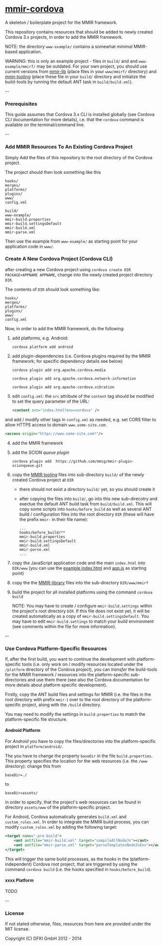 [mmir-cordova][0]
============

A skeleton / boilerplate project for the MMIR framework.

This repository contains resources that should be added to newly
created Cordova 3.x projects, in order to add the MMIR framework.

NOTE: the directory `www-example/` contains a somewhat _minimal_
      MMIR-based application.


WARNING: this is only an example project - files in `build/` and
         and `www-example/mmirf/` may be outdated.
         For your own project, you should use current versions from
         [mmir-lib][1] (place files in your `www/mmirf/` directory)
         and [mmir-tooling][2] (place these file in your `build/` 
         directory and initialize the build-tools by running the
         default ANT task in `build/build.xml`).

--
### Prerequisites

This guide assumes that Cordova 3.x CLI is installed globally
(see Cordova CLI documentation for more details), i.e. that the `cordova` command
is available on the terminal/command line.

--

### Add MMIR Resources To An Existing Cordova Project

Simply Add the files of this repository to the root directory
of the Cordova project.

The project should then look something like this

    hooks/
    merges/
    platforms/
    plugins/
    www/
    config.xml
    
    build/
    www-example/
    mmir-build.properties
    mmir-build.settingsDefault
    mmir-build.xml
    mmir-parse.xml
    
Then use the example from `www-example/` as starting point for
your application code in `www/`.

### Create A New Cordova Project (Cordova CLI)

after creating a new Cordova project using ```cordova create DIR PACKAGE+APPNAME APPNAME```,
change into the newly created project directory ```DIR```.

The contents of ```DIR``` should look something like:

    hooks/
    merges/
    platforms/
    plugins/
    www/
    config.xml

Now, in order to add the MMIR framework, do the following:

1. add platforms, e.g. Android:

   ```cordova platform add android```  
   
2. add plugin-dependencies 
   (i.e. Cordova plugins required by the MMIR framework; 
    for specific dependency details see below)
    
   ```cordova plugin add org.apache.cordova.media```
   
   ```cordova plugin add org.apache.cordova.network-information```
   
   ```cordova plugin add org.apache.cordova.vibration```
   
3. edit ```config.xml```: the ```src``` attribute of the ```content``` tag should
   be modified to set the query parameter of the URL:
   ```xml
   <content src="index.html?env=cordova" />
   ```  
  and add / modify other tags in ```config.xml``` as needed, e.g. set CORS filter
  to allow HTTPS access to domain ```www.some-site.com```:
   ```xml
   <access origin="https://www.some-site.com*"/>
   ``` 


4. add the MMIR framework

  1. add the _SCION queue plugin_
     
     ```cordova plugin add  https://github.com/mmig/mmir-plugin-scionqueue.git```
     
  2. copy the [MMIR tooling][2] files into sub-directory ```build/```
     of the newly created Cordova project at ```DIR```
     * there should not exist a directory ```build/``` yet, so you should create it
     * after copying the files into ```build/```, go into this new sub-direcotry and
       exectue the default ANT build task from ```build/build.xml```.
       This will copy some scripts into ```hooks/before_build``` as well as
       several ANT build / configuration files into the root directory ```DIR```
       (these will have the prefix ```mmir-``` in their file name):
       
       ```
       ...
       hooks/before_build/**
       mmir-build.properties
       mmir-build.settingsDefault
       mmir-build.xml
       mmir-parse.xml
       ...
       ```
     
  3. copy the JavaScript application code and the main ```index.html``` into ```DIR/www```
     (you can use the [example index.html](./www-example/index.html) and 
      [app.js](./www-example/app.js) as starting point)
  
  4. copy the the [MMIR-library][1] files into the sub-directory ```DIR/www/mmirf```
     
5. build the project for all installed platforms using the command ```cordova build```

   NOTE: You may have to create / configure ```mmir-build.settings``` within the project's root
         directory ```DIR```. If this file does not exist yet, it will be created automatically
         as a copy of ```mmir-build.settingsDefault```. You may have to edit 
         ```mmir-build.settings``` to match your build environment (see comments within the 
         file for more information).

--
### Use Cordova Platform-Specific Resources

If, after the first build, you want to continue the development with platform-specific
tools (i.e. only work on / modify resources located under the ```/platform``` directory
of the Cordova project), you can _transfer_ the build-tools for the MMIR framework / resources
into the platform-specific sub-directories and use them there (see also the Cordova 
documentation for more details about platform specific development).

Firstly, copy the ANT build files and settings for MMIR (i.e. the files in the root directory
with prefix  ```mmir-```) over to the root directory of the platform-specific project, along
with the ```/build``` directory.

You may need to modify the settings in ```build.properties``` to match the platform-specific
file structure.


#### Android Platform

For _Android_ you have to copy the files/directories into the
platform-specific project in ```platform/android/```.

The you have to change the property ```baseDir``` in the file ```build.properties```.
This property specifies the location for the web resources (i.e. the ```/www``` directory):
change this from

    baseDir=./
    
to

    baseDir=assets/
    
in order to specify, that the project's web resources can be found in directory ```assets/www```
of the platform-specific project.



For Android, Cordova automatically generates ```build.xml``` and ```custom_rules.xml```. In order
to integrate the MMIR build process, you can modify ```custom_rules.xml``` by adding the 
following target:
```xml
<target name="-pre-build">
	<ant antfile="mmir-build.xml" target="compileAllNodeJs"></ant>
	<ant antfile="mmir-parse.xml" target="parseTemplatesNodeJsEnv"></ant>
</target>
```

This will trigger the same build processes, as the _hooks_ in the (platform-independent) Cordova
root project, that are triggered by using the command ```cordova build```
(i.e. the hooks specified in ```hooks/before_build```).

#### xxxx Platform

TODO

--
### License
If not stated otherwise, files, resources from here are provided under the MIT license.

Copyright (C) DFKI GmbH 2012 - 2014 

[0]: https://github.com/mmig/mmir-cordova
[1]: https://github.com/mmig/mmir-lib
[2]: https://github.com/mmig/mmir-tooling
